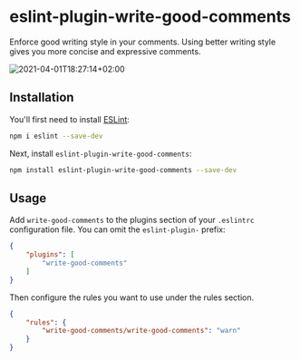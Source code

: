 # eslint-plugin-write-good-comments

Enforce good writing style in your comments. Using better writing style gives you more concise and expressive comments.

![2021-04-01T18:27:14+02:00](https://user-images.githubusercontent.com/3704904/113325601-f68f0b80-9318-11eb-8fe8-c9914e48e28e.png)

## Installation

You'll first need to install [ESLint](http://eslint.org):

```bash
npm i eslint --save-dev
```

Next, install `eslint-plugin-write-good-comments`:

```bash
npm install eslint-plugin-write-good-comments --save-dev
```

## Usage

Add `write-good-comments` to the plugins section of your `.eslintrc`
configuration file. You can omit the `eslint-plugin-` prefix:

```json
{
    "plugins": [
        "write-good-comments"
    ]
}
```

Then configure the rules you want to use under the rules section.

```json
{
    "rules": {
        "write-good-comments/write-good-comments": "warn"
    }
}
```
